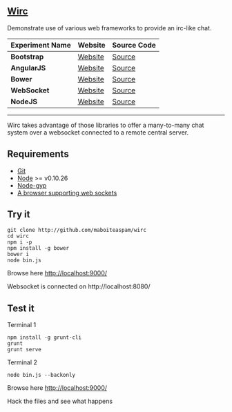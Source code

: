 ## [Wirc](https://github.com/maboiteaspam/wirc)

Demonstrate use of various web frameworks to provide an irc-like chat.


| Experiment Name | Website | Source Code |
| ------------- |-------------|-------------|
| **Bootstrap** | [Website](http://getbootstrap.com) | [Source](https://github.com/twbs/bootstrap) |
| **AngularJS** | [Website](https://angularjs.org/) | [Source](https://github.com/angular/angular.js) |
| **Bower** | [Website](http://bower.io/) | [Source](https://github.com/bower/bower) |
| **WebSocket** | [Website](https://developer.mozilla.org/fr/docs/WebSockets) | [Source](https://github.com/einaros/ws) |
| **NodeJS** | [Website](http://nodejs.org/) | [Source](https://github.com/joyent/node) |

----

Wirc takes advantage of those libraries to offer a many-to-many chat system over a websocket connected to a remote central server.

## Requirements

- [Git](http://git-scm.com/)
- [Node](http://nodejs.org/download/) >= v0.10.26
- [Node-gyp](https://github.com/TooTallNate/node-gyp/)
- [A browser supporting web sockets](http://stackoverflow.com/a/2700609)



## Try it

```
git clone http://github.com/maboiteaspam/wirc
cd wirc 
npm i -p
npm install -g bower
bower i
node bin.js
```

Browse here [http://localhost:9000/](http://localhost:9000/)

Websocket is connected on http://localhost:8080/



## Test it

Terminal 1
```
npm install -g grunt-cli
grunt 
grunt serve
```

Terminal 2
```
node bin.js --backonly
```

Browse here [http://localhost:9000/](http://localhost:9000/)

Hack the files and see what happens

